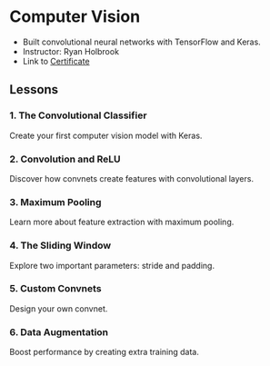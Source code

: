 # Computer Vision
* Built convolutional neural networks with TensorFlow and Keras.
* Instructor: Ryan Holbrook
* Link to [Certificate](https://www.kaggle.com/learn/certification/ayushrijain/computer-vision)

## Lessons
### 1. The Convolutional Classifier
Create your first computer vision model with Keras.
### 2. Convolution and ReLU
Discover how convnets create features with convolutional layers.
### 3. Maximum Pooling
Learn more about feature extraction with maximum pooling.
### 4. The Sliding Window
Explore two important parameters: stride and padding.
### 5. Custom Convnets
Design your own convnet.
### 6. Data Augmentation
Boost performance by creating extra training data.
